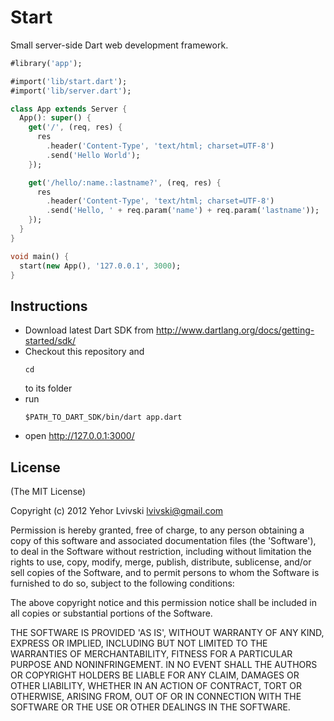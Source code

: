# Start

Small server-side Dart web development framework.

``` dart
#library('app');

#import('lib/start.dart');
#import('lib/server.dart');

class App extends Server {
  App(): super() {
    get('/', (req, res) {
      res
        .header('Content-Type', 'text/html; charset=UTF-8')
        .send('Hello World');
    });

    get('/hello/:name.:lastname?', (req, res) {
      res
        .header('Content-Type', 'text/html; charset=UTF-8')
        .send('Hello, ' + req.param('name') + req.param('lastname'));
    });
  }
}

void main() {
  start(new App(), '127.0.0.1', 3000);
}
```

## Instructions
- Download latest Dart SDK from http://www.dartlang.org/docs/getting-started/sdk/
- Checkout this repository and
    ```
    cd
    ```
    to its folder
- run
    ```
    $PATH_TO_DART_SDK/bin/dart app.dart
    ```
- open http://127.0.0.1:3000/


## License

(The MIT License)

Copyright (c) 2012 Yehor Lvivski <lvivski@gmail.com>

Permission is hereby granted, free of charge, to any person obtaining
a copy of this software and associated documentation files (the
'Software'), to deal in the Software without restriction, including
without limitation the rights to use, copy, modify, merge, publish,
distribute, sublicense, and/or sell copies of the Software, and to
permit persons to whom the Software is furnished to do so, subject to
the following conditions:

The above copyright notice and this permission notice shall be
included in all copies or substantial portions of the Software.

THE SOFTWARE IS PROVIDED 'AS IS', WITHOUT WARRANTY OF ANY KIND,
EXPRESS OR IMPLIED, INCLUDING BUT NOT LIMITED TO THE WARRANTIES OF
MERCHANTABILITY, FITNESS FOR A PARTICULAR PURPOSE AND NONINFRINGEMENT.
IN NO EVENT SHALL THE AUTHORS OR COPYRIGHT HOLDERS BE LIABLE FOR ANY
CLAIM, DAMAGES OR OTHER LIABILITY, WHETHER IN AN ACTION OF CONTRACT,
TORT OR OTHERWISE, ARISING FROM, OUT OF OR IN CONNECTION WITH THE
SOFTWARE OR THE USE OR OTHER DEALINGS IN THE SOFTWARE.
